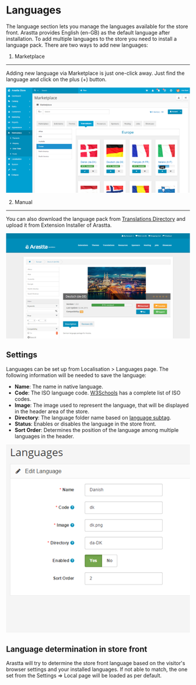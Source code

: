Languages
=========

The language section lets you manage the languages available for the store front. Arastta provides English (en-GB) as the default language after installation. To add multiple languages to the store you need to install a language pack. There are two ways to add new languages:

1) Marketplace
--------------

Adding new language via Marketplace is just one-click away. Just find the language and click on the plus (+) button.

![Marketplace installation](_images/languages-install-auto.png)

2) Manual
---------

You can also download the language pack from [Translations Directory](http://translations.arastta.pro) and upload it from Extension Installer of Arastta.

![Manual installation](_images/languages-install-manual.png)

Settings
--------

Languages can be set up from Localisation > Languages page. The following information will be needed to save the language:

- **Name**: The name in native language.
- **Code**: The ISO language code. [W3Schools](http://www.w3schools.com/tags/ref_language_codes.asp) has a complete list of ISO codes.
- **Image**: The image used to represent the language, that will be displayed in the header area of the store.
- **Directory**: The language folder name based on [language subtag](http://www.w3.org/International/articles/language-tags/#region).
- **Status**: Enables or disables the language in the store front.
- **Sort Order**: Determines the position of the language among multiple languages in the header.

![Language settings](_images/languages-settings.png)

Language determination in store front
-------------------------------------

Arastta will try to determine the store front language based on the visitor's browser settings and your installed languages. If not able to match, the one set from the Settings => Local page will be loaded as per default.